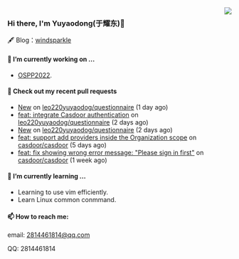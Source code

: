 <img align="right" src="https://github-readme-stats.vercel.app/api?username=leo220yuyaodog&show_icons=true&icon_color=805AD5&text_color=718096&bg_color=ffffff&hide_title=true" />

### Hi there, I'm Yuyaodong(于耀东)👋
🖋 Blog：[windsparkle](https://blog.windsparkle.top)
#### 🔭 I’m currently working on ...
- [OSPP2022](https://summer-ospp.ac.cn/).

#### 🔨 Check out my recent pull requests

- [New](https://github.com/leo220yuyaodog/questionnaire/pull/19) on [leo220yuyaodog/questionnaire](https://github.com/leo220yuyaodog/questionnaire) (1 day ago)
- [feat: integrate Casdoor authentication](https://github.com/leo220yuyaodog/questionnaire/pull/18) on [leo220yuyaodog/questionnaire](https://github.com/leo220yuyaodog/questionnaire) (2 days ago)
- [New](https://github.com/leo220yuyaodog/questionnaire/pull/16) on [leo220yuyaodog/questionnaire](https://github.com/leo220yuyaodog/questionnaire) (2 days ago)
- [feat: support add providers inside the Organization scope](https://github.com/casdoor/casdoor/pull/1250) on [casdoor/casdoor](https://github.com/casdoor/casdoor) (5 days ago)
- [feat: fix showing wrong error message: &#34;Please sign in first&#34;](https://github.com/casdoor/casdoor/pull/1245) on [casdoor/casdoor](https://github.com/casdoor/casdoor) (1 week ago)

#### 🌱 I’m currently learning ...
- Learning to use vim efficiently.
- Learn Linux common conmmand.

#### 📫 How to reach me:
email: 2814461814@qq.com

QQ: 2814461814
